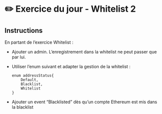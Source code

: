# ✏️ Exercice du jour - Whitelist 2

## Instructions

En partant de l’exercice Whitelist :

- Ajouter un admin. L’enregistrement dans la whitelist ne peut passer que par lui.
- Utiliser l’enum suivant et adapter la gestion de la whitelist :

  ```sol
  enum addressStatus{
      Default,
      Blacklist,
      Whitelist
  }
  ```

- Ajouter un event “Blacklisted” dès qu’un compte Ethereum est mis dans la blacklist
